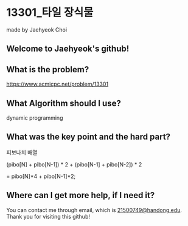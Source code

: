 # 13301_타일 장식물

made by Jaehyeok Choi

## Welcome to Jaehyeok's github!

## What is the problem?

https://www.acmicpc.net/problem/13301

## What Algorithm should I use?

dynamic programming

## What was the key point and the hard part?

피보나치 배열

(pibo[N] + pibo[N-1]) * 2 + (pibo[N-1] + pibo[N-2]) * 2

= pibo[N]*4 + pibo[N-1]*2;

## Where can I get more help, if I need it?

You can contact me through email, which is 21500749@handong.edu.
Thank you for visiting this github!

